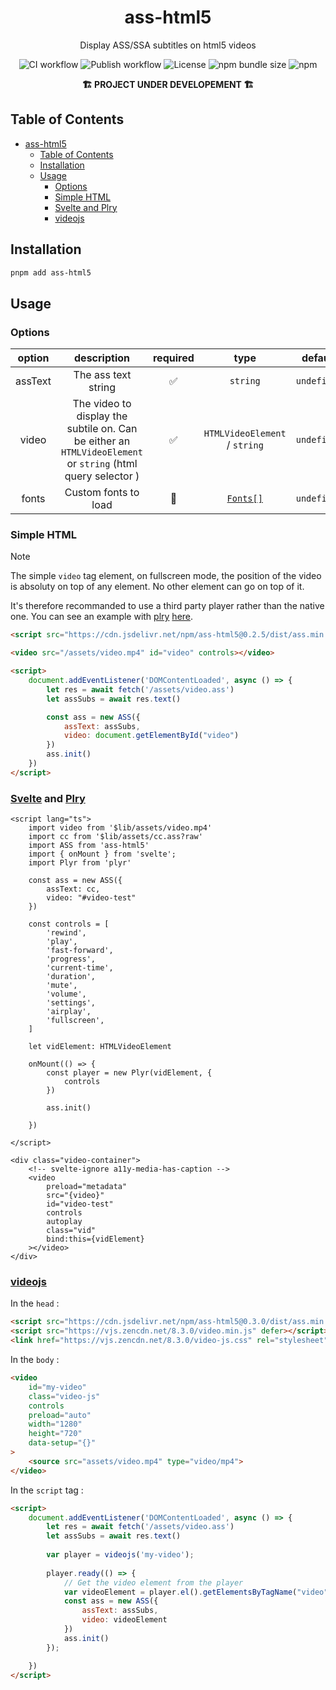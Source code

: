 <div align="center">

# ass-html5

Display ASS/SSA subtitles on html5 videos

![CI workflow](https://github.com/luxluth/ass-html5/actions/workflows/main.yml/badge.svg)
![Publish workflow](https://github.com/luxluth/ass-html5/actions/workflows/publish.yml/badge.svg)
![License](https://img.shields.io/github/license/luxluth/ass-html5?color=blue)
![npm bundle size](https://img.shields.io/bundlephobia/min/ass-html5)
![npm](https://img.shields.io/npm/v/ass-html5?logo=npm&color=white&link=https%3A%2F%2Fwww.npmjs.com%2Fpackage%2Fass-html5)

**🏗 PROJECT UNDER DEVELOPEMENT 🏗**

</div>

## Table of Contents

- [ass-html5](#ass-html5)
  - [Table of Contents](#table-of-contents)
  - [Installation](#installation)
  - [Usage](#usage)
    - [Options](#options)
    - [Simple HTML](#simple-html)
    - [Svelte and Plry](#svelte-and-plry)
    - [videojs](#videojs)

## Installation

```bash
pnpm add ass-html5
```

## Usage

### Options

| option | description | required | type | default |
|:------:|:-----------:|:--------:|:----:|:-------:|
|    assText   |      The ass text string      |     ✅     |    `string`    | `undefined` |
|  video  |  The video to display the subtile on. Can be either an `HTMLVideoElement` or `string` (html query selector )  |     ✅     |    `HTMLVideoElement` / `string`    | `undefined` |
|    fonts    |  Custom fonts to load  |     🚫     |    [`Fonts[]`](src/types.ts#L30)   | `undefined` |


### Simple HTML

> [!NOTE]
> The simple `video` tag element, on fullscreen mode, the position of the video is absoluty on top of any element.
> No other element can go on top of it.
> 
> It's therefore recommanded to use a third party player rather than the native one. You can see an example with [plry](https://github.com/sampotts/plyr) [here](#svelte-and-plry).


```html
<script src="https://cdn.jsdelivr.net/npm/ass-html5@0.2.5/dist/ass.min.js"></script>
```

```html
<video src="/assets/video.mp4" id="video" controls></video>
```

```html
<script>
    document.addEventListener('DOMContentLoaded', async () => {
        let res = await fetch('/assets/video.ass')
        let assSubs = await res.text()

        const ass = new ASS({
            assText: assSubs,
            video: document.getElementById("video") 
        })
        ass.init()
    })
</script>
```

### [Svelte](https://github.com/sveltejs/svelte) and [Plry](https://github.com/sampotts/plyr)

```svelte
<script lang="ts">
    import video from '$lib/assets/video.mp4'
    import cc from '$lib/assets/cc.ass?raw'
    import ASS from 'ass-html5'
    import { onMount } from 'svelte';
    import Plyr from 'plyr'

    const ass = new ASS({
        assText: cc,
        video: "#video-test"
    })

    const controls = [
        'rewind',
        'play',
        'fast-forward',
        'progress',
        'current-time',
        'duration',
        'mute',
        'volume',
        'settings',
        'airplay',
        'fullscreen',
    ]

    let vidElement: HTMLVideoElement

    onMount(() => {
        const player = new Plyr(vidElement, {
            controls
        })

        ass.init()

    })

</script>

<div class="video-container">
    <!-- svelte-ignore a11y-media-has-caption -->
    <video
        preload="metadata"
        src="{video}"
        id="video-test"
        controls
        autoplay
        class="vid"
        bind:this={vidElement}
    ></video>
</div>
```

### [videojs](https://github.com/videojs/video.js)

In the `head` : 
```html
<script src="https://cdn.jsdelivr.net/npm/ass-html5@0.3.0/dist/ass.min.js" defer></script>
<script src="https://vjs.zencdn.net/8.3.0/video.min.js" defer></script>
<link href="https://vjs.zencdn.net/8.3.0/video-js.css" rel="stylesheet" />
```

In the `body` :

```html
<video
    id="my-video"
    class="video-js"
    controls
    preload="auto"
    width="1280"
    height="720"
    data-setup="{}"
>
    <source src="assets/video.mp4" type="video/mp4">
</video>

```

In the `script` tag : 
```html
<script>
    document.addEventListener('DOMContentLoaded', async () => {
        let res = await fetch('/assets/video.ass')
        let assSubs = await res.text()
        
        var player = videojs('my-video');
        
        player.ready(() => {
            // Get the video element from the player
            var videoElement = player.el().getElementsByTagName("video")[0];
            const ass = new ASS({
                assText: assSubs,
                video: videoElement
            })
            ass.init()
        });

    })
</script>
```
